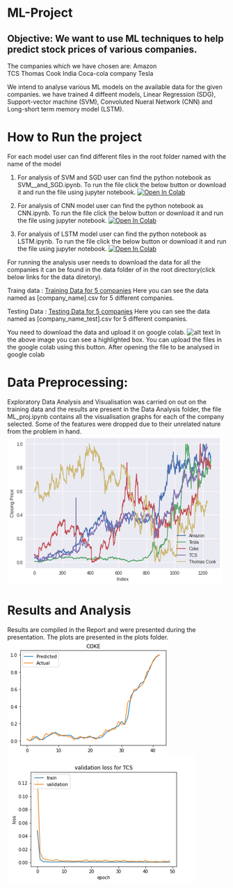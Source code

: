 # ML-Project

## Objective:  We want to use ML techniques to help predict stock prices of various companies.
 The companies which we have chosen are:
    Amazon  
    TCS 
    Thomas Cook India
    Coca-cola company
    Tesla
    

 We intend to analyse various ML models on the available data for the given companies. we have trained 4 diffeent models, Linear Regression (SDG), Support-vector machine (SVM), Convoluted Nueral Network (CNN) and Long-short term memory model (LSTM).
 
 # How to Run the project
For each model user can find different files in the root folder named with the name of the model

1. For analysis of SVM and SGD user can find the python notebook as SVM__and_SGD.ipynb. To run the file click the below button or download it and run the file using jupyter notebook.
 [![Open In Colab](https://colab.research.google.com/assets/colab-badge.svg)](https://colab.research.google.com/github/dhakaraman/ML-Project/blob/main/SVM__and_SGD.ipynb)

2. For analysis of CNN model user can find the python notebook as CNN.ipynb.
To run the file click the below button or download it and run the file using jupyter notebook.
[![Open In Colab](https://colab.research.google.com/assets/colab-badge.svg)](https://colab.research.google.com/github/dhakaraman/ML-Project/blob/main/CNN.ipynb)

3. For analysis of LSTM model user can find the python notebook as LSTM.ipynb.
To run the file click the below button or download it and run the file using jupyter notebook.
[![Open In Colab](https://colab.research.google.com/assets/colab-badge.svg)](https://colab.research.google.com/github/dhakaraman/ML-Project/blob/main/LSTM.ipynb)

For running the analysis user needs to download the data for all the companies it can be found in the data folder of in the root directory(click below links for the data diretory).

Traing data : [Training Data for 5 companies](https://github.com/dhakaraman/ML-Project/tree/main/data)
Here you can see the data named as [company_name].csv for 5 different companies.

Testing Data : [Testing Data for 5 companies](https://github.com/dhakaraman/ML-Project/tree/main/data/test)
Here you can see the data named as [company_name_test].csv for 5 different companies.

You need to download the data and upload it on google colab.
![alt text](https://i.postimg.cc/sXf7hdPX/colab-Image.png)
In the above image you can see a highlighted box. You can upload the files in the google colab using this button. After opening the file to be analysed in google colab

# Data Preprocessing:
Exploratory Data Analysis and Visualisation was carried on out on the training data and the results are present in the Data Analysis folder, the file ML_proj.ipynb contains all the visualisation graphs for each of the company selected. Some of the features were dropped due to their unrelated nature from the problem in hand.
![alt text](https://github.com/dhakaraman/ML-Project/blob/c9669fa13e42ce9c08f6c7d4619c9b32545e537b/Data%20Analysis/Analysed_Data.png)

# Results and Analysis
Results are compiled in the Report and were presented during the presentation. The plots are presented in the plots folder.
![alt text](https://github.com/dhakaraman/ML-Project/blob/3015a227198ba6c4539bfeac3577086cd801bc29/Plots/SDG/COKE.png)
![alt text](https://github.com/dhakaraman/ML-Project/blob/3015a227198ba6c4539bfeac3577086cd801bc29/Plots/CNN/TCS_train_validation_loss.jpg)




